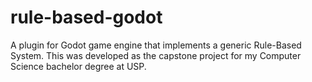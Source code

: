 # rule-based-godot
A plugin for Godot game engine that  implements a generic Rule-Based System. This was developed as the capstone project for my Computer Science bachelor degree at USP.
